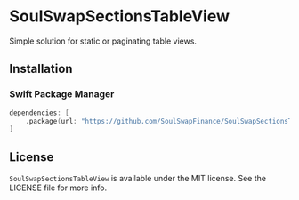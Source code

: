 # SoulSwapSectionsTableView
 
Simple solution for static or paginating table views.

## Installation

### Swift Package Manager

```swift
dependencies: [
    .package(url: "https://github.com/SoulSwapFinance/SoulSwapSectionsTableView.git", .upToNextMajor(from: "1.0.0"))
]
```

## License

`SoulSwapSectionsTableView` is available under the MIT license. See the LICENSE file for more info.
